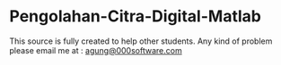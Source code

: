 # Pengolahan-Citra-Digital-Matlab
This source is fully created to help other students. Any kind of problem please email me at : agung@000software.com
